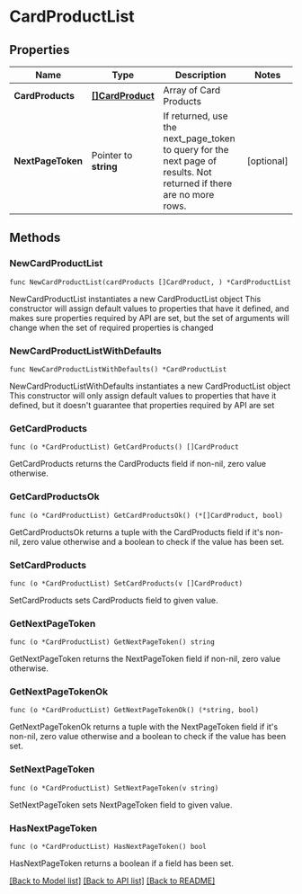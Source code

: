 # CardProductList

## Properties

Name | Type | Description | Notes
------------ | ------------- | ------------- | -------------
**CardProducts** | [**[]CardProduct**](CardProduct.md) | Array of Card Products | 
**NextPageToken** | Pointer to **string** | If returned, use the next_page_token to query for the next page of results. Not returned if there are no more rows. | [optional] 

## Methods

### NewCardProductList

`func NewCardProductList(cardProducts []CardProduct, ) *CardProductList`

NewCardProductList instantiates a new CardProductList object
This constructor will assign default values to properties that have it defined,
and makes sure properties required by API are set, but the set of arguments
will change when the set of required properties is changed

### NewCardProductListWithDefaults

`func NewCardProductListWithDefaults() *CardProductList`

NewCardProductListWithDefaults instantiates a new CardProductList object
This constructor will only assign default values to properties that have it defined,
but it doesn't guarantee that properties required by API are set

### GetCardProducts

`func (o *CardProductList) GetCardProducts() []CardProduct`

GetCardProducts returns the CardProducts field if non-nil, zero value otherwise.

### GetCardProductsOk

`func (o *CardProductList) GetCardProductsOk() (*[]CardProduct, bool)`

GetCardProductsOk returns a tuple with the CardProducts field if it's non-nil, zero value otherwise
and a boolean to check if the value has been set.

### SetCardProducts

`func (o *CardProductList) SetCardProducts(v []CardProduct)`

SetCardProducts sets CardProducts field to given value.


### GetNextPageToken

`func (o *CardProductList) GetNextPageToken() string`

GetNextPageToken returns the NextPageToken field if non-nil, zero value otherwise.

### GetNextPageTokenOk

`func (o *CardProductList) GetNextPageTokenOk() (*string, bool)`

GetNextPageTokenOk returns a tuple with the NextPageToken field if it's non-nil, zero value otherwise
and a boolean to check if the value has been set.

### SetNextPageToken

`func (o *CardProductList) SetNextPageToken(v string)`

SetNextPageToken sets NextPageToken field to given value.

### HasNextPageToken

`func (o *CardProductList) HasNextPageToken() bool`

HasNextPageToken returns a boolean if a field has been set.


[[Back to Model list]](../README.md#documentation-for-models) [[Back to API list]](../README.md#documentation-for-api-endpoints) [[Back to README]](../README.md)


